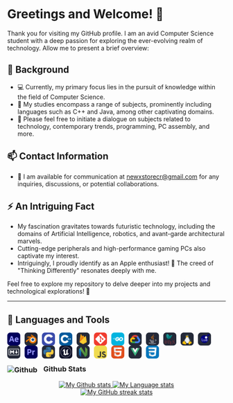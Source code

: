 
# Greetings and Welcome! 👋

Thank you for visiting my GitHub profile. I am an avid Computer Science student with a deep passion for exploring the ever-evolving realm of technology. Allow me to present a brief overview:

## 🌱 Background

- 💻 Currently, my primary focus lies in the pursuit of knowledge within the field of Computer Science.
- 📘 My studies encompass a range of subjects, prominently including languages such as C++ and Java, among other captivating domains.
- 💬 Please feel free to initiate a dialogue on subjects related to technology, contemporary trends, programming, PC assembly, and more.

## 📫 Contact Information

- 📧 I am available for communication at [newxstorecr@gmail.com](mailto:newxstorecr@gmail.com) for any inquiries, discussions, or potential collaborations.

## ⚡️ An Intriguing Fact

- My fascination gravitates towards futuristic technology, including the domains of Artificial Intelligence, robotics, and avant-garde architectural marvels.
- Cutting-edge peripherals and high-performance gaming PCs also captivate my interest.
- Intriguingly, I proudly identify as an Apple enthusiast! 🍎 The creed of "Thinking Differently" resonates deeply with me.

Feel free to explore my repository to delve deeper into my projects and technological explorations! 🚀


---

## 🧰 Languages and Tools

<!-- After Effects -->
<a href="https://www.adobe.com/products/aftereffects.html" target="_blank">
  <img align="left" alt="After Effects" width="30px" style="padding-right:10px;" src="https://github.com/tandpfun/skill-icons/blob/main/icons/AfterEffects.svg" />
<!-- Blender -->
<a href="https://www.blender.org/" target="_blank">
  <img align="left" alt="Blender" width="30px" style="padding-right:10px;" src="https://github.com/tandpfun/skill-icons/blob/main/icons/Blender-Dark.svg" />
<!-- C -->
<a href="https://learn.microsoft.com/en-us/cpp/c-language/c-language-reference?view=msvc-170" target="_blank">
  <img align="left" alt="C" width="30px" style="padding-right:10px;" src="https://github.com/tandpfun/skill-icons/blob/main/icons/C.svg" />
<!-- C++ -->
<a href="https://www.cplusplus.com/" target="_blank">
  <img align="left" alt="C++" width="30px" style="padding-right:10px;" src="https://github.com/tandpfun/skill-icons/blob/main/icons/CPP.svg" />
<!-- Firebase -->
<a href="https://firebase.google.com/" target="_blank">
  <img align="left" alt="Firebase" width="30px" style="padding-right:10px;" src="https://github.com/tandpfun/skill-icons/blob/main/icons/Firebase-Dark.svg" />
<!-- Git -->
<a href="https://git-scm.com/" target="_blank">
  <img align="left" alt="Git" width="30px" style="padding-right:10px;" src="https://github.com/tandpfun/skill-icons/blob/main/icons/Git.svg" />
<!-- Go -->
<a href="https://golang.org/" target="_blank">
  <img align="left" alt="Go" width="30px" style="padding-right:10px;" src="https://github.com/tandpfun/skill-icons/blob/main/icons/GoLang.svg" />
<!-- Google Cloud -->
<a href="https://cloud.google.com/" target="_blank">
  <img align="left" alt="Google Cloud" width="30px" style="padding-right:10px;" src="https://github.com/tandpfun/skill-icons/blob/main/icons/GCP-Dark.svg" />

  <!-- Java -->
<a href="https://www.java.com/" target="_blank">
  <img align="left" alt="Java" width="30px" style="padding-right:10px;" src="https://github.com/tandpfun/skill-icons/blob/main/icons/Java-Dark.svg" />

<!-- LaTeX -->
<a href="https://www.latex-project.org/" target="_blank">
  <img align="left" alt="LaTeX" width="30px" style="padding-right:10px;" src="https://github.com/tandpfun/skill-icons/blob/main/icons/LaTeX-Dark.svg" />
<!-- Linux -->
<a href="https://en.wikipedia.org/wiki/Linux" target="_blank">
  <img align="left" alt="Linux" width="30px" style="padding-right:10px;" src="https://github.com/tandpfun/skill-icons/blob/main/icons/Linux-Dark.svg" />
<!-- Lua -->
<a href="https://www.lua.org/" target="_blank">
  <img align="left" alt="Lua" width="30px" style="padding-right:10px;" src="https://github.com/tandpfun/skill-icons/blob/main/icons/Lua-Dark.svg" />
<!-- Markdown -->
<a href="https://www.markdownguide.org/" target="_blank">
  <img align="left" alt="Markdown" width="30px" style="padding-right:10px;" src="https://github.com/tandpfun/skill-icons/blob/main/icons/Markdown-Dark.svg" />
<!-- Premiere Pro -->
<a href="https://www.adobe.com/products/premiere.html" target="_blank">
  <img align="left" alt="Premiere Pro" width="30px" style="padding-right:10px;" src="https://github.com/tandpfun/skill-icons/blob/main/icons/Premiere.svg" />
<!-- Python -->
<a href="https://www.python.org/" target="_blank">
  <img align="left" alt="Python" width="30px" style="padding-right:10px;" src="https://github.com/tandpfun/skill-icons/blob/main/icons/Python-Dark.svg" />
<!-- Unreal Engine -->
<a href="https://www.unrealengine.com/" target="_blank">
  <img align="left" alt="Unreal Engine" width="30px" style="padding-right:10px;" src="https://github.com/tandpfun/skill-icons/blob/main/icons/UnrealEngine.svg" />
<!-- Vim -->
<a href="https://www.vim.org/" target="_blank">
  <img align="left" alt="Vim" width="30px" style="padding-right:10px;" src="https://github.com/tandpfun/skill-icons/blob/main/icons/NeoVim-Dark.svg" />
  <!-- Javascript -->
<a href="https://developer.mozilla.org/en-US/docs/Web/javascript" target="_blank">
  <img align="left" alt="JS" width="30px" style="padding-right:10px;" src="https://github.com/tandpfun/skill-icons/blob/main/icons/JavaScript.svg" />
  <!-- Html -->
<a href="https://developer.mozilla.org/en-US/docs/Web/HTML" target="_blank">
  <img align="left" alt="HTML" width="30px" style="padding-right:10px;" src="https://github.com/tandpfun/skill-icons/blob/main/icons/HTML.svg" />
</a>
<a href="https://vuejs.org/" target="_blank">
  <img align="left" alt="Vue" width="30px" style="padding-right:10px;" src="https://github.com/tandpfun/skill-icons/blob/main/icons/VueJS-Dark.svg" />
</a>
<a href="https://www.w3schools.com/css/" target="_blank">
  <img align="left" alt="CSS" width="30px" style="padding-right:10px;" src="https://github.com/tandpfun/skill-icons/blob/main/icons/CSS.svg" />
</a>




<br /> 
<br /> 
<br /> 
<h3 align="left">
  <img
    align="center"
    alt="Github"
    width="20"
    style="vertical-align: middle; margin-right: 10px;"
    src="https://cdn.jsdelivr.net/gh/devicons/devicon/icons/github/github-original.svg"
  />
  Github Stats
</h3>

<!-- Clear Float -->
<div style="clear: both;"></div>

<!-- Github stats and most used languages -->
<div align="center"> 
  <a href="https://github.com/iZackk26">
    <img
      src="https://github-readme-stats-beryl-rho.vercel.app/api?username=iZackk26&show_icons=true&theme=tokyonight=contribs,prs&rank_icon=github"
      alt="My Github stats"
      height="150"
    />
  </a>
  <a href="https://github.com/iZackk26">
    <img
      src="https://github-readme-stats.vercel.app/api/top-langs/?username=izackk26&langs_count=8&layout=donut&theme=tokyonight"
      alt="My Language stats"
      height="150"
    />
  </a>
</div>
<!-- Streak stats -->
<div align="center">
  <a href="https://github.com/iZackk26#gh-dark-mode-only">
    <img
       src="https://streak-stats.demolab.com/?user=iZackk26&background=2E3440&currStreakNum=ffffff&sideNums=ffffff&currStreakLabel=ffffff&sideLabels=ffffff&dates=ffffff&fire=81A1C1&ring=81A1C1&locale=en&type=svg&hide_border=true"
       alt="My GitHub streak stats"
       height="150"
     />
  </a>
</div>
